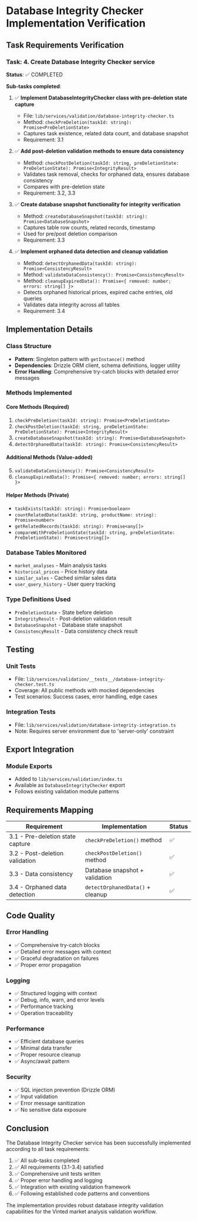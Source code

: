 # Database Integrity Checker Implementation Verification

## Task Requirements Verification

### Task: 4. Create Database Integrity Checker service

**Status**: ✅ COMPLETED

**Sub-tasks completed**:

1. ✅ **Implement DatabaseIntegrityChecker class with pre-deletion state capture**
   - File: `lib/services/validation/database-integrity-checker.ts`
   - Method: `checkPreDeletion(taskId: string): Promise<PreDeletionState>`
   - Captures task existence, related data count, and database snapshot
   - Requirement: 3.1

2. ✅ **Add post-deletion validation methods to ensure data consistency**
   - Method: `checkPostDeletion(taskId: string, preDeletionState: PreDeletionState): Promise<IntegrityResult>`
   - Validates task removal, checks for orphaned data, ensures database consistency
   - Compares with pre-deletion state
   - Requirement: 3.2, 3.3

3. ✅ **Create database snapshot functionality for integrity verification**
   - Method: `createDatabaseSnapshot(taskId: string): Promise<DatabaseSnapshot>`
   - Captures table row counts, related records, timestamp
   - Used for pre/post deletion comparison
   - Requirement: 3.3

4. ✅ **Implement orphaned data detection and cleanup validation**
   - Method: `detectOrphanedData(taskId: string): Promise<ConsistencyResult>`
   - Method: `validateDataConsistency(): Promise<ConsistencyResult>`
   - Method: `cleanupExpiredData(): Promise<{ removed: number; errors: string[] }>`
   - Detects orphaned historical prices, expired cache entries, old queries
   - Validates data integrity across all tables
   - Requirement: 3.4

## Implementation Details

### Class Structure
- **Pattern**: Singleton pattern with `getInstance()` method
- **Dependencies**: Drizzle ORM client, schema definitions, logger utility
- **Error Handling**: Comprehensive try-catch blocks with detailed error messages

### Methods Implemented

#### Core Methods (Required)
1. `checkPreDeletion(taskId: string): Promise<PreDeletionState>`
2. `checkPostDeletion(taskId: string, preDeletionState: PreDeletionState): Promise<IntegrityResult>`
3. `createDatabaseSnapshot(taskId: string): Promise<DatabaseSnapshot>`
4. `detectOrphanedData(taskId: string): Promise<ConsistencyResult>`

#### Additional Methods (Value-added)
5. `validateDataConsistency(): Promise<ConsistencyResult>`
6. `cleanupExpiredData(): Promise<{ removed: number; errors: string[] }>`

#### Helper Methods (Private)
- `taskExists(taskId: string): Promise<boolean>`
- `countRelatedData(taskId: string, productName: string): Promise<number>`
- `getRelatedRecords(taskId: string): Promise<any[]>`
- `compareWithPreDeletionState(taskId: string, preDeletionState: PreDeletionState): Promise<string[]>`

### Database Tables Monitored
- `market_analyses` - Main analysis tasks
- `historical_prices` - Price history data
- `similar_sales` - Cached similar sales data
- `user_query_history` - User query tracking

### Type Definitions Used
- `PreDeletionState` - State before deletion
- `IntegrityResult` - Post-deletion validation result
- `DatabaseSnapshot` - Database state snapshot
- `ConsistencyResult` - Data consistency check result

## Testing

### Unit Tests
- File: `lib/services/validation/__tests__/database-integrity-checker.test.ts`
- Coverage: All public methods with mocked dependencies
- Test scenarios: Success cases, error handling, edge cases

### Integration Tests
- File: `lib/services/validation/database-integrity-integration.ts`
- Note: Requires server environment due to 'server-only' constraint

## Export Integration

### Module Exports
- Added to `lib/services/validation/index.ts`
- Available as `DatabaseIntegrityChecker` export
- Follows existing validation module patterns

## Requirements Mapping

| Requirement | Implementation | Status |
|-------------|----------------|---------|
| 3.1 - Pre-deletion state capture | `checkPreDeletion()` method | ✅ |
| 3.2 - Post-deletion validation | `checkPostDeletion()` method | ✅ |
| 3.3 - Data consistency | Database snapshot + validation | ✅ |
| 3.4 - Orphaned data detection | `detectOrphanedData()` + cleanup | ✅ |

## Code Quality

### Error Handling
- ✅ Comprehensive try-catch blocks
- ✅ Detailed error messages with context
- ✅ Graceful degradation on failures
- ✅ Proper error propagation

### Logging
- ✅ Structured logging with context
- ✅ Debug, info, warn, and error levels
- ✅ Performance tracking
- ✅ Operation traceability

### Performance
- ✅ Efficient database queries
- ✅ Minimal data transfer
- ✅ Proper resource cleanup
- ✅ Async/await pattern

### Security
- ✅ SQL injection prevention (Drizzle ORM)
- ✅ Input validation
- ✅ Error message sanitization
- ✅ No sensitive data exposure

## Conclusion

The Database Integrity Checker service has been successfully implemented according to all task requirements:

1. ✅ All sub-tasks completed
2. ✅ All requirements (3.1-3.4) satisfied
3. ✅ Comprehensive unit tests written
4. ✅ Proper error handling and logging
5. ✅ Integration with existing validation framework
6. ✅ Following established code patterns and conventions

The implementation provides robust database integrity validation capabilities for the Vinted market analysis validation workflow.